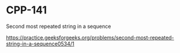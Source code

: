 # CPP-141
Second most repeated string in a sequence











https://practice.geeksforgeeks.org/problems/second-most-repeated-string-in-a-sequence0534/1
